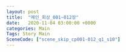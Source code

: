 ```yaml
---
layout: post
title:  "메인_회상_001~012장"
date:   2020-11-04 03:00:00 +0000
categories: Main
Tags: Story Main
SceneCode: ["scene_skip_cp001-012_q1_s10"]
---
```

